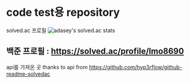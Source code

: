 # code test용 repository

solved.ac 프로필
![adasey's solved.ac stats](https://github-readme-solvedac.hyp3rflow.vercel.app/api/?handle=lmo8690)


백준 프로필 : https://solved.ac/profile/lmo8690
- 
api를 가져온 곳
thanks to api from https://github.com/hyp3rflow/github-readme-solvedac